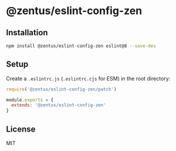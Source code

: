 # @zentus/eslint-config-zen

## Installation
```bash
npm install @zentus/eslint-config-zen eslint@8 --save-dev
```

## Setup
Create a `.eslintrc.js` (`.eslintrc.cjs` for ESM) in the root directory:

```javascript
require('@zentus/eslint-config-zen/patch')

module.exports = {
  extends: '@zentus/eslint-config-zen'
}
```

## License

MIT
